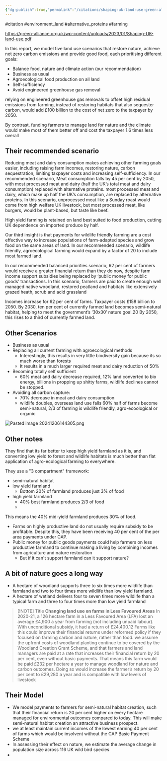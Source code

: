```yaml
---
{"dg-publish":true,"permalink":"/citations/shaping-uk-land-use-green-alliance/","tags":["wild_animals"],"created":"2025-10-23T17:42:45.322+01:00","updated":"2025-10-23T19:20:34.064+01:00"}
---
```


#citation #environment_land #alternative_proteins #farming 

https://green-alliance.org.uk/wp-content/uploads/2023/01/Shaping-UK-land-use.pdf

In this report, we model five land use scenarios that restore nature, achieve net zero carbon emissions and
provide good food, each prioritising different goals:
- Balance food, nature and climate action (our recommendation)
- Business as usual
- Agroecological food production on all land
- Self-sufficiency
- Avoid engineered greenhouse gas removal

relying on engineered greenhouse gas removals to offset high residual emissions from farming, instead of restoring habitats that also sequester carbon, would add £100 billion to the cost of net zero to the taxpayer by 2050.

By contrast, funding farmers to manage land for nature and the climate would make most of them better off and cost the taxpayer 1.6 times less overall
## Their recommended scenario
Reducing meat and dairy consumption makes achieving other farming goals easier, including raising farm incomes, restoring nature, carbon sequestration, limiting taxpayer costs and increasing self-sufficiency. In our recommended scenario, Meat consumption falls by 45 per cent by 2050, with most processed meat and dairy
(half the UK’s total meat and dairy consumption) replaced with alternative proteins. most processed meat and dairy, which make up half the UK’s consumption, are replaced by alternative proteins. In this scenario, unprocessed meat like a Sunday roast would come from high welfare UK livestock, but most processed meat, like burgers, would be plant-based, but taste like beef.

High yield farming is retained on land best suited to food production, cutting UK dependence on imported produce by half.

Our third insight is that payments for wildlife friendly farming are a cost effective way to increase populations of farm-adapted species and grow food on the same areas of land. In our recommended scenario, wildlife friendly, agroecological farming would expand by a factor of 20 to include most farmed land.

In our recommended balanced priorities scenario, 62 per cent of farmers would receive a greater financial return than they do now, despite farm income support subsidies being replaced by ‘public money for public goods’ transactions. In this scenario, farmers are paid to create enough well managed native woodland, restored peatland and habitats like extensively grazed heath, scrub and acid grassland

Incomes increase for 62 per cent of farms. Taxpayer costs £158 billion to 2050. By 2030, ten per cent of
currently farmed land becomes semi-natural habitat, helping to meet the government’s ‘30x30’ nature goal.20 By 2050, this rises to a third of currently farmed land.
## Other Scenarios
- Business as usual
- Replacing all current farming with agroecological methods
	- Interestingly, this results in very little biodiversity gain because its so much worse than forests
	- It results in a much larger required meat and dairy reduction of 50%
- Becoming totally self sufficient
	- 60% meat and dairy decrease required, 12% land converted to bio energy, billions in propping up shitty farms, wildlife declines cannot be stopped.
- Avoiding all carbon capture:
	- 70% decrease in meat and dairy consumption
	- wildlife doubles, overseas land use falls 60% half of farms become semi-natural, 2/3 of farming is wildlife friendly, agro-ecoological or organic

![Pasted image 20241206144305.png](/img/user/Pasted%20image%2020241206144305.png)
## Other notes
They find that its far better to keep high yield farmland as it is, and converting low yield to forest and wildlife habitats is much better than flat application of agro-ecological farming to everywhere.

They use a "3 compartment" framework:
- semi-natural habitat
- low yield farmland
	- Bottom 20% of farmland produces just 3% of food
- high yield farmland
	- 40% best farmland produces 2/3 of food
	- 
This means the 40% mid-yield farmland produces 30% of food. 

- Farms on highly productive land do not usually require subsidy to be profitable. Despite this, they have been receiving 40 per cent of the per area payments under CAP. 
- Public money for public goods payments could help farmers on less productive farmland to continue making a living by combining incomes from agriculture and nature restoration
	- But if it can't support farmland can it support nature?

## A bit of nature goes a long way
- A hectare of woodland supports three to six times more wildlife than farmland and two to four times more wildlife than low yield farmland.
- A hectare of wetland delivers four to seven times more wildlife than a typical farm and three to four times more than low yield farmland

> [!NOTE] Title
> **Changing land use on farms in Less Favoured Areas**
In 2020-21, a 126 hectare farm in a Less Favoured Area (LFA) lost an average £4,900 a year from farming (not including unpaid labour). With unconditional subsidy, it had a return of £24,400.12 Farms like this could improve their financial returns under reformed policy if they focused on farming carbon and nature, rather than food. we assume the upfront costs of woodland planting continue to be covered by the Woodland Creation Grant Scheme, and that farmers and land managers are paid at a rate that increases their financial return by 20 per cent, even without basic payments. That means this farm would be paid £232 per hectare a year to manage woodland for nature and carbon outcomes. Doing so would increase the farmer’s return by 20 per cent to £29,280 a year and is compatible with low levels of livestock

## Their Model
- We model payments to farmers for semi-natural habitat creation, such that their financial return is 20 per cent higher on every hectare managed for environmental outcomes compared to today. This will make semi-natural habitat creation an attractive business prospect.
- we at least maintain current incomes of the lowest earning 40 per cent of farms which would be insolvent without the CAP Basic Payment Scheme
- In assessing their effect on nature, we estimate the average change in population size across 116 UK wild bird species
- 